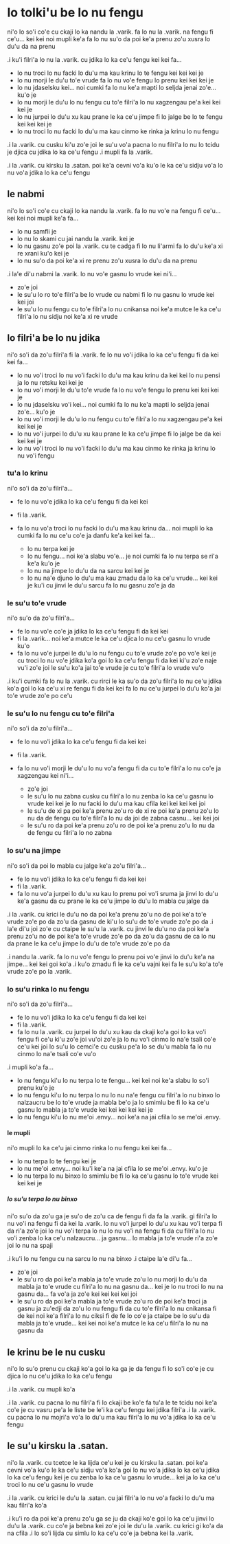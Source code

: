 # lo tolki'u be lo nu fengu
ni'o lo so'i co'e cu ckaji lo ka nandu la .varik. fa lo nu la .varik. na fengu fi ce'u... kei kei noi mupli ke'a fa lo nu su'o da poi ke'a prenu zo'u xusra lo du'u da na prenu

.i ku'i filri'a lo nu la .varik. cu jdika lo ka ce'u fengu kei kei fa...

* lo nu troci lo nu facki lo du'u ma kau krinu lo te fengu kei kei kei je
* lo nu morji le du'u to'e vrude fa lo nu vo'e fengu lo prenu kei kei kei je
* lo nu jdaselsku kei... noi cumki fa lo nu ke'a mapti lo seljda jenai zo'e... ku'o je
* lo nu morji le du'u lo nu fengu cu to'e filri'a lo nu xagzengau pe'a kei kei kei je
* lo nu jurpei lo du'u xu kau prane le ka ce'u jimpe fi lo jalge be lo te fengu kei kei kei je
* lo nu troci lo nu facki lo du'u ma kau cinmo ke rinka ja krinu lo nu fengu

.i la .varik. cu cusku ki'u zo'e joi le su'u vo'a pacna lo nu filri'a lo nu lo tcidu je djica cu jdika lo ka ce'u fengu  .i mupli fa la .varik.

.i la .varik. cu kirsku la .satan. poi ke'a cevni vo'a ku'o le ka ce'u sidju vo'a lo nu vo'a jdika lo ka ce'u fengu

## le nabmi
ni'o lo so'i co'e cu ckaji lo ka nandu la .varik. fa lo nu vo'e na fengu fi ce'u... kei kei noi mupli ke'a fa...

* lo nu samfli je
* lo nu lo skami cu jai nandu la .varik. kei je
* lo nu gasnu zo'e poi la .varik. cu te cadga fi lo nu li'armi fa lo du'u ke'a xi re xrani ku'o kei je
* lo nu su'o da poi ke'a xi re prenu zo'u xusra lo du'u da na prenu

.i la'e di'u nabmi la .varik. lo nu vo'e gasnu lo vrude kei ni'i...

* zo'e joi
* le su'u lo ro to'e filri'a be lo vrude cu nabmi fi lo nu gasnu lo vrude kei kei joi
* le su'u lo nu fengu cu to'e filri'a lo nu cnikansa noi ke'a mutce le ka ce'u filri'a lo nu sidju noi ke'a xi re vrude

## lo filri'a be lo nu jdika
ni'o so'i da zo'u filri'a fi la .varik. fe lo nu vo'i jdika lo ka ce'u fengu fi da kei kei fa...

* lo nu vo'i troci lo nu vo'i facki lo du'u ma kau krinu da kei kei lo nu pensi ja lo nu retsku kei kei je
* lo nu vo'i morji le du'u to'e vrude fa lo nu vo'e fengu lo prenu kei kei kei je
* lo nu jdaselsku vo'i kei... noi cumki fa lo nu ke'a mapti lo seljda jenai zo'e... ku'o je
* lo nu vo'i morji le du'u lo nu fengu cu to'e filri'a lo nu xagzengau pe'a kei kei kei je
* lo nu vo'i jurpei lo du'u xu kau prane le ka ce'u jimpe fi lo jalge be da kei kei kei je
* lo nu vo'i troci lo nu vo'i facki lo du'u ma kau cinmo ke rinka ja krinu lo nu vo'i fengu

### tu'a lo krinu
ni'o so'i da zo'u filri'a...

* fe lo nu vo'e jdika lo ka ce'u fengu fi da kei kei
* fi la .varik.
* fa lo nu vo'a troci lo nu facki lo du'u ma kau krinu da... noi mupli lo ka cumki fa lo nu ce'u co'e ja danfu ke'a kei kei fa...

  * lo nu terpa kei je
  * lo nu fengu... noi ke'a slabu vo'e... je noi cumki fa lo nu terpa se ri'a ke'a ku'o je
  * lo nu na jimpe lo du'u da na sarcu kei kei je
  * lo nu na'e djuno lo du'u ma kau zmadu da lo ka ce'u vrude... kei kei je ku'i cu jinvi le du'u sarcu fa lo nu gasnu zo'e ja da

### le su'u to'e vrude
ni'o su'o da zo'u filri'a...

* fe lo nu vo'e co'e ja jdika lo ka ce'u fengu fi da kei kei
* fi la .varik... noi ke'a mutce le ka ce'u djica lo nu ce'u gasnu lo vrude ku'o
* fa lo nu vo'e jurpei le du'u lo nu fengu cu to'e vrude zo'e po vo'e kei je cu troci lo nu vo'e jdika ko'a goi lo ka ce'u fengu fi da kei ki'u zo'e naje vu'i zo'e joi le su'u ko'a jai to'e vrude je cu to'e filri'a lo vrude vu'o

.i ku'i cumki fa lo nu la .varik. cu rirci le ka su'o da zo'u filri'a lo nu ce'u jdika ko'a goi lo ka ce'u xi re fengu fi da kei kei fa lo nu ce'u jurpei lo du'u ko'a jai to'e vrude zo'e po ce'u

### le su'u lo nu fengu cu to'e filri'a
ni'o so'i da zo'u filri'a...

* fe lo nu vo'i jdika lo ka ce'u fengu fi da kei kei
* fi la .varik.
* fa lo nu vo'i morji le du'u lo nu vo'a fengu fi da cu to'e filri'a lo nu co'e ja xagzengau kei ni'i...

  * zo'e joi
  * le su'u lo nu zabna cusku cu filri'a lo nu zenba lo ka ce'u gasnu lo vrude kei kei je lo nu facki lo du'u ma kau cfila kei kei kei kei joi
  * le su'u de xi pa poi ke'a prenu zo'u ro de xi re poi ke'a prenu zo'u lo nu da de fengu cu to'e filri'a lo nu da joi de zabna casnu... kei kei joi
  * le su'u ro da poi ke'a prenu zo'u ro de poi ke'a prenu zo'u lo nu da de fengu cu filri'a lo no zabna

### lo su'u na jimpe
ni'o so'i da poi lo mabla cu jalge ke'a zo'u filri'a...

 * fe lo nu vo'i jdika lo ka ce'u fengu fi da kei kei
 * fi la .varik.
 * fa lo nu vo'a jurpei lo du'u xu kau lo prenu poi vo'i sruma ja jinvi lo du'u ke'a gasnu da cu prane le ka ce'u jimpe lo du'u lo mabla cu jalge da

.i la .varik. cu krici le du'u no da poi ke'a prenu zo'u no de poi ke'a to'e vrude zo'e po da zo'u da gasnu de ki'u lo su'u de to'e vrude zo'e po da  .i la'e di'u joi zo'e cu ctaipe le su'u la .varik. cu jinvi le du'u no da poi ke'a prenu zo'u no de poi ke'a to'e vrude zo'e po da zo'u da gasnu de ca lo nu da prane le ka ce'u jimpe lo du'u de to'e vrude zo'e po da

.i nandu la .varik. fa lo nu vo'e fengu lo prenu poi vo'e jinvi lo du'u ke'a na jimpe... kei kei goi ko'a  .i ku'o zmadu fi le ka ce'u vajni kei fa le su'u ko'a to'e vrude zo'e po la .varik.

### lo su'u rinka lo nu fengu
ni'o so'i da zo'u filri'a...

  * fe lo nu vo'i jdika lo ka ce'u fengu fi da kei kei
  * fi la .varik.
  * fa lo nu la .varik. cu jurpei lo du'u xu kau da ckaji ko'a goi lo ka vo'i fengu fi ce'u ki'u zo'e joi vu'oi zo'e ja lo nu vo'i cinmo lo na'e tsali co'e ce'u kei joi lo su'u lo cemci'e cu cusku pe'a lo se du'u mabla fa lo nu cinmo lo na'e tsali co'e vu'o

.i mupli ko'a fa...

* lo nu fengu ki'u lo nu terpa lo te fengu... kei kei noi ke'a slabu lo so'i prenu ku'o je
* lo nu fengu ki'u lo nu terpa lo nu lo nu na'e fengu cu filri'a lo nu binxo lo nalzaucru be lo to'e vrude ja mabla be'o ja lo smimlu be fi lo ka ce'u gasnu lo mabla ja to'e vrude kei kei kei kei kei je
* lo nu fengu ki'u lo nu me'oi .envy... noi ke'a na jai cfila lo se me'oi .envy.

#### le mupli
ni'o mupli lo ka ce'u jai cinmo rinka lo nu fengu kei kei fa...

* lo nu terpa lo te fengu kei je
* lo nu me'oi .envy... noi ku'i ke'a na jai cfila lo se me'oi .envy. ku'o je
* lo nu terpa lo nu binxo lo smimlu be fi lo ka ce'u gasnu lo to'e vrude kei kei kei je

##### lo su'u terpa lo nu binxo
ni'o su'o da zo'u ga je su'o de zo'u ca de fengu fi da fa la .varik. gi filri'a lo nu vo'i na fengu fi da kei la .varik. lo nu vo'i jurpei lo du'u xu kau vo'i terpa fi da ri'a zo'e joi lo nu vo'i terpa lo nu lo nu vo'i na fengu fi da cu filri'a lo nu vo'i zenba lo ka ce'u nalzaucru... ja gasnu... lo mabla ja to'e vrude ri'a zo'e joi lo nu na spaji

.i ku'i lo nu fengu cu na sarcu lo nu na binxo  .i ctaipe la'e di'u fa...

* zo'e joi
* le su'u ro da poi ke'a mabla ja to'e vrude zo'u lo nu morji lo du'u da mabla ja to'e vrude cu filri'a lo nu na gasnu da... kei je lo nu troci lo nu na gasnu da... fa vo'a ja zo'e kei kei kei kei joi
* le su'u ro da poi ke'a mabla ja to'e vrude zo'u ro de poi ke'a troci ja gasnu ja zu'edji da zo'u lo nu fengu fi da cu to'e filri'a lo nu cnikansa fi de kei noi ke'a filri'a lo nu ciksi fi de fe lo co'e ja ctaipe be lo su'u da mabla ja to'e vrude... kei kei noi ke'a mutce le ka ce'u filri'a lo nu na gasnu da

## le krinu be le nu cusku
ni'o lo su'o prenu cu ckaji ko'a goi lo ka ga je da fengu fi lo so'i co'e je cu djica lo nu ce'u jdika lo ka ce'u fengu

.i la .varik. cu mupli ko'a

.i la .varik. cu pacna lo nu filri'a fi lo ckaji be ko'e fa tu'a le te tcidu noi ke'a co'e je cu vasru pe'a le liste be le'i ka ce'u fengu kei jdika filri'a  .i la .varik. cu pacna lo nu mojri'a vo'a lo du'u ma kau filri'a lo nu vo'a jdika lo ka ce'u fengu

## le su'u kirsku la .satan.
ni'o la .varik. cu tcetce le ka lijda ce'u kei je cu kirsku la .satan. poi ke'a cevni vo'a ku'o le ka ce'u sidju vo'a ko'a goi lo nu vo'a jdika lo ka ce'u jdika lo ka ce'u fengu kei je cu zenba lo ka ce'u gasnu lo vrude... kei ja lo ka ce'u troci lo nu ce'u gasnu lo vrude

.i la .varik. cu krici le du'u la .satan. cu jai filri'a lo nu vo'a facki lo du'u ma kau filri'a ko'a

.i ku'i ro da poi ke'a prenu zo'u ga se ju da ckaji ko'e goi lo ka ce'u jinvi lo du'u la .varik. cu co'e ja bebna kei zo'e joi le du'u la .varik. cu krici gi ko'a da na cfila  .i lo so'i lijda cu simlu lo ka ce'u co'e ja bebna kei la .varik.
